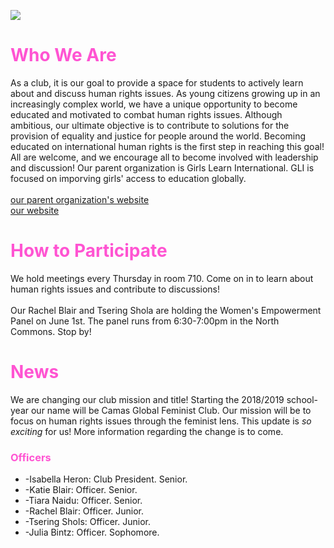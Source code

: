 
<html>
  
<head>
  <title>International Human Rights Club</title>
  <style>
      title{
            color:#9E0F6D
    }
      h1 {
            color:#ff54d2
    }
    h3 {
            color:#ff54d2
    }
   
 background 
      { color:#D2E8FE
    }
  </style>
</head>


<body>
<img
src="http://camasihrc.weebly.com/uploads/9/8/6/3/98633914/world_orig.png"/>


    
<h1> Who We Are</h1>
    <p>As a club, it is our goal to provide a space for students to actively learn about and discuss human rights issues. As young citizens growing up in an increasingly complex world, we have a unique opportunity to become educated and motivated to combat human rights issues. Although ambitious, our ultimate objective is to contribute to solutions for the provision of equality and justice for people around the world. Becoming educated on international human rights is the first step in reaching this goal! All are welcome, and we encourage all to become involved with leadership and discussion!
    Our parent organization is Girls Learn International. GLI is focused on imporving girls' access to education globally.<br  /><br /> <a 
                                                                                                                                           href="https://girlslearn.org/">our parent organization's website</a> <br />
        <a
           href="http://camasihrc.weebly.com/">our website</a>
    </p>
    
    
    
  <h1> How to Participate </h1>
   <p> We hold meetings every Thursday in room 710. Come on in to learn about human rights issues and contribute to discussions!<br /><br />
    Our Rachel Blair and Tsering Shola are holding the Women's Empowerment Panel on June 1st. The panel runs from 6:30-7:00pm in the North Commons. Stop by! </p>
     
    
 <h1> News </h1>
    <p> We are changing our club mission and title! Starting the 2018/2019 school-year our name will be Camas Global Feminist Club. Our mission will be to focus on human rights issues through the feminist lens. This update is <em>so exciting</em> for us! More information regarding the change is to come. </p>
  
<h3>Officers</h3>
<ul>
   <li> -Isabella Heron: Club President. Senior.</li>
   <li> -Katie Blair: Officer. Senior.</li>
    <li>-Tiara Naidu: Officer. Senior.</li>
    <li>-Rachel Blair: Officer. Junior.</li>
    <li>-Tsering Shols: Officer. Junior.</li>
    <li>-Julia Bintz: Officer. Sophomore.</li>
 </ul>
</body>
</html>
